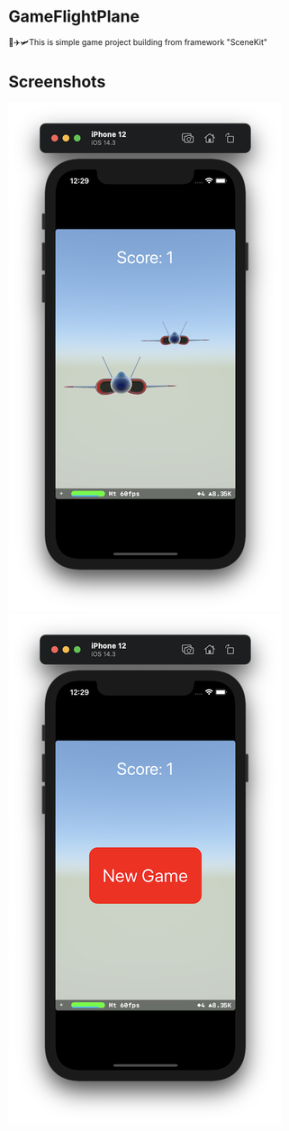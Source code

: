 # GameFlightPlane
🚀✈️🛩This is simple game project building from framework "SceneKit"

# Screenshots
![](https://github.com/IsaikinSergei/GameFlightPlane/blob/master/GameFlightPlane/Screenshots/Снимок%20экрана%202020-12-31%20в%2000.29.32.png?raw=true)
![](https://github.com/IsaikinSergei/GameFlightPlane/blob/master/GameFlightPlane/Screenshots/Снимок%20экрана%202020-12-31%20в%2000.29.42.png?raw=true)
![]()
